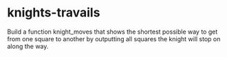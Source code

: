 # knights-travails
Build a function knight_moves that shows the shortest possible way to get from one square to another by outputting all squares the knight will stop on along the way.